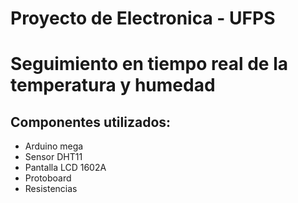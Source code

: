 # Proyecto de Electronica - UFPS
 

# Seguimiento en tiempo real de la temperatura y humedad

## Componentes utilizados:

- Arduino mega
- Sensor DHT11
- Pantalla LCD 1602A
- Protoboard 
- Resistencias

